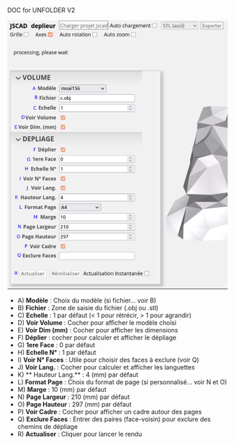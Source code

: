 DOC for UNFOLDER V2

![](capture3.png)

- A) **Modèle** : Choix du modèle (si fichier... voir B)
- B) **Fichier** : Zone de saisie du fichier (.obj ou .stl)
- C) **Echelle** : 1 par défaut (< 1 pour rétrécir, > 1 pour agrandir)
- D) **Voir Volume** : Cocher pour afficher le modèle choisi
- E) **Voir Dim (mm)** : Cocher pour afficher les dimensions
- F) **Déplier** : cocher pour calculer et afficher le dépliage
- G) **1ere Face** : 0 par défaut
- H) **Echelle N°** : 1 par défaut
- I) **Voir N° Faces** : Utile pour choisir des faces à exclure (voir Q)
- J) **Voir Lang.** : Cocher pour calculer et afficher les languettes
- K) ** Hauteur Lang.** : 4 (mm) par défaut
- L) **Format Page** : Choix du format de page (si personnalisé... voir N et O)
- M) **Marge** : 10 (mm) par défaut
- N) **Page Largeur** : 210 (mm) par défaut
- O) **Page Hauteur** : 297 (mm) par défaut
- P) **Voir Cadre** : Cocher pour afficher un cadre autour des pages
- Q) **Exclure Faces** : Entrer des paires (face-voisin) pour exclure des chemins de dépliage
- R) **Actualiser** : Cliquer pour lancer le rendu
